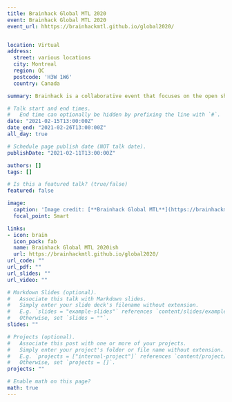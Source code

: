 ```yaml
---
title: Brainhack Global MTL 2020
event: Brainhack Global MTL 2020
event_url: hhttps://brainhackmtl.github.io/global2020/


location: Virtual
address:
  street: various locations
  city: Montreal
  region: QC
  postcode: 'H3W 1W6'
  country: Canada

summary: Brainhack is a collaborative event that focuses on the open sharing of ideas, code, and data. From February 15th to 26th, we will meet virtually in Montreal to learn from each ther, work collaboratively on cool projects, and plant the seeds of future adventures (whether online or in person!).

# Talk start and end times.
#   End time can optionally be hidden by prefixing the line with `#`.
date: "2021-02-15T13:00:00Z"
date_end: "2021-02-26T13:00:00Z"
all_day: true

# Schedule page publish date (NOT talk date).
publishDate: "2021-02-11T13:00:00Z"

authors: []
tags: []

# Is this a featured talk? (true/false)
featured: false

image: 
  caption: 'Image credit: [**Brainhack Global MTL**](https://brainhackmtl.github.io)'
  focal_point: Smart

links:
- icon: brain
  icon_pack: fab
  name: Brainhack Global MTL 2020ish
  url: https://brainhackmtl.github.io/global2020/
url_code: ""
url_pdf: ""
url_slides: ""
url_video: ""

# Markdown Slides (optional).
#   Associate this talk with Markdown slides.
#   Simply enter your slide deck's filename without extension.
#   E.g. `slides = "example-slides"` references `content/slides/example-slides.md`.
#   Otherwise, set `slides = ""`.
slides: ""

# Projects (optional).
#   Associate this post with one or more of your projects.
#   Simply enter your project's folder or file name without extension.
#   E.g. `projects = ["internal-project"]` references `content/project/deep-learning/index.md`.
#   Otherwise, set `projects = []`.
projects: ""

# Enable math on this page?
math: true
---
```

